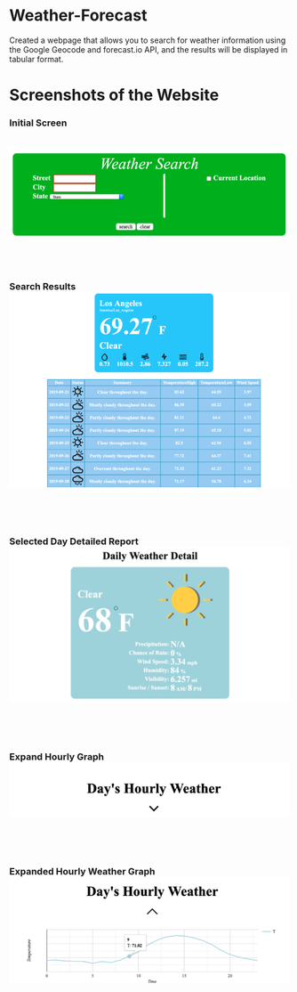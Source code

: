 # Weather-Forecast
Created a webpage that allows you to search for weather information using the Google Geocode and forecast.io API, and the results will be displayed in tabular format.

<h1>Screenshots of the Website</h1>

<p align="center"><b>
  <h3>Initial Screen</h3><br>
<img src="https://github.com/agjay96/Weather-Forecast/blob/master/images/initial%20page.png"><br><br><br><br>
<h3>Search Results<br>
<img src="https://github.com/agjay96/Weather-Forecast/blob/master/images/Search%20Results.png"><br><br><br><br>
<h3>Selected Day Detailed Report<br>
<img src="https://github.com/agjay96/Weather-Forecast/blob/master/images/Selected%20Day%20Details.png"><br><br><br><br>
<h3>Expand Hourly Graph<br>
<img src="https://github.com/agjay96/Weather-Forecast/blob/master/images/Expand%20Graph.png"><br><br><br><br>
<h3>Expanded Hourly Weather Graph<br>
<img src="https://github.com/agjay96/Weather-Forecast/blob/master/images/Hourly%20Weather%20Graph.png"><br><br><br><br>
  </b></p>
